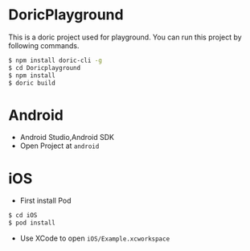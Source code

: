 # DoricPlayground
This is a doric project used for playground.
You can run this project by following commands.
```bash
$ npm install doric-cli -g
$ cd Doricplayground
$ npm install
$ doric build
```

# Android
* Android Studio,Android SDK
* Open Project at `android`

# iOS
* First install Pod
```bash
$ cd iOS
$ pod install
```
* Use XCode to open `iOS/Example.xcworkspace `

